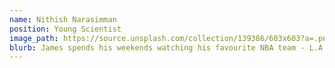 ```yaml
---
name: Nithish Narasimman
position: Young Scientist
image_path: https://source.unsplash.com/collection/139386/603x603?a=.png
blurb: James spends his weekends watching his favourite NBA team - L.A. Clippers.
---
```

